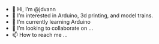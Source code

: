 - 👋 Hi, I’m @jdvann
- 👀 I’m interested in Arduino, 3d printing, and model trains.
- 🌱 I’m currently learning Arduino
- 💞️ I’m looking to collaborate on ...
- 📫 How to reach me ...

<!---
jdvann/jdvann is a ✨ special ✨ repository because its `README.md` (this file) appears on your GitHub profile.
You can click the Preview link to take a look at your changes.
--->

